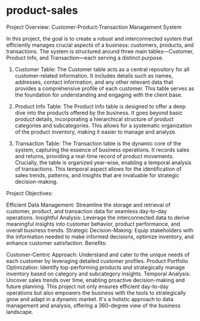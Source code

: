 # product-sales


Project Overview: Customer-Product-Transaction Management System

In this project, the goal is to create a robust and interconnected system that efficiently manages crucial aspects of a business: customers, products, and transactions. The system is structured around three main tables—Customer, Product Info, and Transaction—each serving a distinct purpose.

1. Customer Table:
The Customer table acts as a central repository for all customer-related information. It includes details such as names, addresses, contact information, and any other relevant data that provides a comprehensive profile of each customer. This table serves as the foundation for understanding and engaging with the client base.

2. Product Info Table:
The Product Info table is designed to offer a deep dive into the products offered by the business. It goes beyond basic product details, incorporating a hierarchical structure of product categories and subcategories. This allows for a systematic organization of the product inventory, making it easier to manage and analyze.

3. Transaction Table:
The Transaction table is the dynamic core of the system, capturing the essence of business operations. It records sales and returns, providing a real-time record of product movements. Crucially, the table is organized year-wise, enabling a temporal analysis of transactions. This temporal aspect allows for the identification of sales trends, patterns, and insights that are invaluable for strategic decision-making.

Project Objectives:

Efficient Data Management: Streamline the storage and retrieval of customer, product, and transaction data for seamless day-to-day operations.
Insightful Analysis: Leverage the interconnected data to derive meaningful insights into customer behavior, product performance, and overall business trends.
Strategic Decision-Making: Equip stakeholders with the information needed to make informed decisions, optimize inventory, and enhance customer satisfaction.
Benefits:

Customer-Centric Approach: Understand and cater to the unique needs of each customer by leveraging detailed customer profiles.
Product Portfolio Optimization: Identify top-performing products and strategically manage inventory based on category and subcategory insights.
Temporal Analysis: Uncover sales trends over time, enabling proactive decision-making and future planning.
This project not only ensures efficient day-to-day operations but also empowers the business with the tools to strategically grow and adapt in a dynamic market. It's a holistic approach to data management and analysis, offering a 360-degree view of the business landscape.
